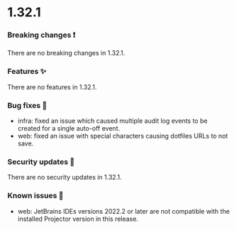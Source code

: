 # 1.32.1

### Breaking changes ❗

There are no breaking changes in 1.32.1.

### Features ✨

There are no features in 1.32.1.

### Bug fixes 🐛

- infra: fixed an issue which caused multiple audit log events to be created for
  a single auto-off event.
- web: fixed an issue with special characters causing dotfiles URLs to not save.

### Security updates 🔐

There are no security updates in 1.32.1.

### Known issues 🔧

- web: JetBrains IDEs versions 2022.2 or later are not compatible with the
  installed Projector version in this release.
